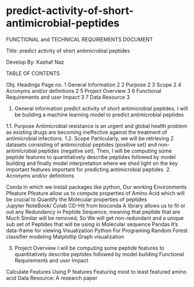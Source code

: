 # predict-activity-of-short-antimicrobial-peptides













FUNCTIONAL and TECHNICAL REQUIREMENTS DOCUMENT










Title:
predict activity of short antimicrobial peptides

Develop By:   Kashaf Naz





TABLE OF CONTENTS

Obj.	Headings	Page no.
1	General Information 	2
2	 Purpose	2
3	Scope	2
4	Acronyms and/or definitions	2
5	Project Overview	3
6	Functional Requirements and user Impact	3
7	Data Resource	3














1.	General information
predict activity of short antimicrobial peptides.
I will be building a machine learning model to predict antimicrobial peptides
	
1.1.	Purpose
Antimicrobial resistance is an urgent and global health problem as existing drugs are becoming ineffective against the treatment of antimicrobial infections.
1.2.	Scope
Particularly, we will be retrieving 2 datasets consisting of antimicrobial peptides (positive set) and non-antimicrobial peptides (negative set). Then, I will be computing some peptide features to quantitatively describe peptides followed by model building and finally model interpretation where we shed light on the key important features important for predicting antimicrobial peptides.
2.	Acronyms and/or definitions

Conda	In which we install packages like python, Our working Environments
Pfeature	Pfeature allow us to compute properties of Amino Acid which will be crucial to Quantify the Molecular properties of peptides  
Jupyter NoteBook/ Colab	
CD-Hit from bioconda	A library allows us to fit or out any Redundancy in Peptide Sequence, meaning that peptide that are Much Similar will be removed, So We will get non-redundant and a unique sub set of Peptides that will be using in Molecular sequence
Pandas	It’s data-frame for viewing Visualization
Python	For Programing
Random Forest classifier	modeling
Matplotlip	Graph visualization




3.	Project Overview
I will be computing some peptide features to quantitatively describe peptides followed by model building
 Functional Requirements and user Impact

Calculate Features Using P features
Featuring most to least featured amino acid
Data Resource:
A research paper





